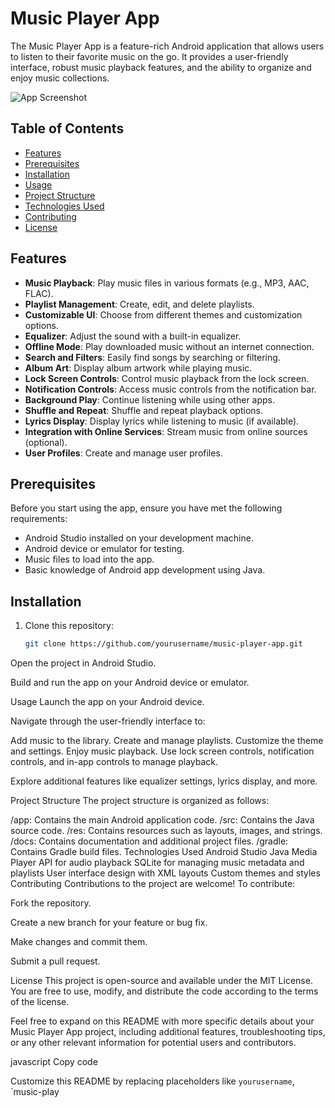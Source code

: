 # Music Player App

The Music Player App is a feature-rich Android application that allows users to listen to their favorite music on the go. It provides a user-friendly interface, robust music playback features, and the ability to organize and enjoy music collections.

![App Screenshot](screenshot.png)

## Table of Contents

- [Features](#features)
- [Prerequisites](#prerequisites)
- [Installation](#installation)
- [Usage](#usage)
- [Project Structure](#project-structure)
- [Technologies Used](#technologies-used)
- [Contributing](#contributing)
- [License](#license)

## Features

- **Music Playback**: Play music files in various formats (e.g., MP3, AAC, FLAC).
- **Playlist Management**: Create, edit, and delete playlists.
- **Customizable UI**: Choose from different themes and customization options.
- **Equalizer**: Adjust the sound with a built-in equalizer.
- **Offline Mode**: Play downloaded music without an internet connection.
- **Search and Filters**: Easily find songs by searching or filtering.
- **Album Art**: Display album artwork while playing music.
- **Lock Screen Controls**: Control music playback from the lock screen.
- **Notification Controls**: Access music controls from the notification bar.
- **Background Play**: Continue listening while using other apps.
- **Shuffle and Repeat**: Shuffle and repeat playback options.
- **Lyrics Display**: Display lyrics while listening to music (if available).
- **Integration with Online Services**: Stream music from online sources (optional).
- **User Profiles**: Create and manage user profiles.

## Prerequisites

Before you start using the app, ensure you have met the following requirements:

- Android Studio installed on your development machine.
- Android device or emulator for testing.
- Music files to load into the app.
- Basic knowledge of Android app development using Java.

## Installation

1. Clone this repository:

   ```bash
   git clone https://github.com/yourusername/music-player-app.git
Open the project in Android Studio.

Build and run the app on your Android device or emulator.

Usage
Launch the app on your Android device.

Navigate through the user-friendly interface to:

Add music to the library.
Create and manage playlists.
Customize the theme and settings.
Enjoy music playback.
Use lock screen controls, notification controls, and in-app controls to manage playback.

Explore additional features like equalizer settings, lyrics display, and more.

Project Structure
The project structure is organized as follows:

/app: Contains the main Android application code.
/src: Contains the Java source code.
/res: Contains resources such as layouts, images, and strings.
/docs: Contains documentation and additional project files.
/gradle: Contains Gradle build files.
Technologies Used
Android Studio
Java
Media Player API for audio playback
SQLite for managing music metadata and playlists
User interface design with XML layouts
Custom themes and styles
Contributing
Contributions to the project are welcome! To contribute:

Fork the repository.

Create a new branch for your feature or bug fix.

Make changes and commit them.

Submit a pull request.

License
This project is open-source and available under the MIT License. You are free to use, modify, and distribute the code according to the terms of the license.

Feel free to expand on this README with more specific details about your Music Player App project, including additional features, troubleshooting tips, or any other relevant information for potential users and contributors.

javascript
Copy code

Customize this README by replacing placeholders like `yourusername`, `music-play
